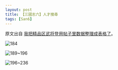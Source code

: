 ```yaml
---
layout: post
title: 【三國志六】人才搜尋
tags: [San6]
---
```


原文出自 [我把精品区武将登用帖子里数据整理成表格了](https://tieba.baidu.com/p/1335210950?red_tag=0606965854)。

<!-- more -->

![184](https://i.imgur.com/OpIaSyI.png)

![189~196](https://i.imgur.com/eHpOuos.png)

![196~236](https://i.imgur.com/IXRmiIV.png)